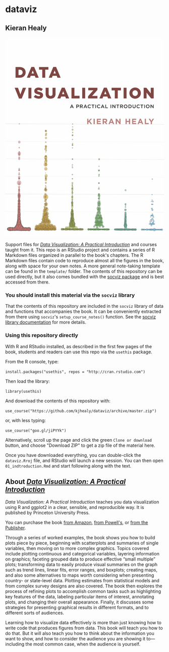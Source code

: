 # dataviz

## Kieran Healy

![Book Cover](assets/dv-cover-pupress.jpg)


Support files for _[Data Visualization: A Practical Introduction](http://socviz.co)_ and courses taught from it. This repo is an RStudio project and contains a series of R Markdown files organized in parallel to the book's chapters. The R Markdown files contain code to reproduce almost all the figures in the book, along with space for your own notes. A more general note-taking template can be found in the `template/` folder. The contents of this repository can be used directly, but it also comes bundled with the [socviz package](https://kjhealy.github.io/socviz/index.html) and is best accessed from there. 

### You should install this material via the `socviz` library

That the contents of this repository are included in the `socviz` library of data and functions that accompanies the book. It can be conveniently extracted from there using `socviz`'s `setup_course_notes()` function. See the [socviz library documentation](https://kjhealy.github.io/socviz/index.html) for more details. 

### Using this repository directly

With R and RStudio installed, as described in the first few pages of the book, students and readers can use this repo via the `usethis` package. 

From the R console, type:

`install.packages("usethis", repos = "http://cran.rstudio.com")`

Then load the library:

`library(usethis)`

And download the contents of this repository with:

`use_course("https://github.com/kjhealy/dataviz/archive/master.zip")`

or, with less typing:

`use_course("goo.gl/jiPYYk")`

Alternatively, scroll up the page and click the green `Clone or download` button, and choose "Download ZIP" to get a zip file of the material here. 

Once you have downloaded everything, you can double-click the `dataviz.Rroj` file, and RStudio will launch a new session. You can then open `01_indtroduction.Rmd` and start following along with the text. 


## About _[Data Visualization: A Practical Introduction](http://socviz.co)_

_Data Visualization: A Practical Introduction_ teaches you data visualization using R and ggplot2 in a clear, sensible, and reproducible way. It is published by Princeton University Press.  

You can purchase the book [from Amazon](https://amzn.to/2vfAixM), [from Powell's](http://www.powells.com/book/-9780691181622), or [from the Publisher](https://press.princeton.edu/titles/13826.html). 

Through a series of worked examples, the book shows you how to build plots piece by piece, beginning with scatterplots and summaries of single variables, then moving on to more complex graphics. Topics covered include plotting continuous and categorical variables, layering information on graphics; faceting grouped data to produce effective “small multiple” plots; transforming data to easily produce visual summaries on the graph such as trend lines, linear fits, error ranges, and boxplots; creating maps, and also some alternatives to maps worth considering when presenting country- or state-level data. Plotting estimates from statistical models and from complex survey designs are also covered. The book then explores the process of refining plots to accomplish common tasks such as highlighting key features of the data, labeling particular items of interest, annotating plots, and changing their overall appearance. Finally, it discusses some strategies for presenting graphical results in different formats, and to different sorts of audiences.

Learning how to visualize data effectively is more than just knowing how to write code that produces figures from data. This book will teach you how to do that. But it will also teach you how to think about the information you want to show, and how to consider the audience you are showing it to—including the most common case, when the audience is yourself.
